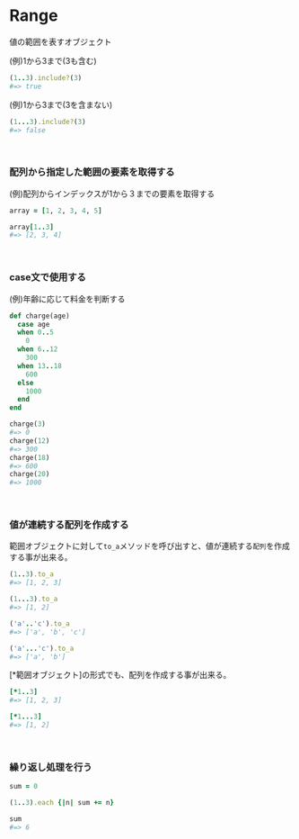 # Range
値の範囲を表すオブジェクト
  
(例)1から3まで(3も含む)
```rb
(1..3).include?(3)
#=> true
```
(例)1から3まで(3を含まない)
```rb
(1...3).include?(3)
#=> false
```
  
<br>
  
### 配列から指定した範囲の要素を取得する
(例)配列からインデックスが1から３までの要素を取得する
```rb
array = [1, 2, 3, 4, 5]

array[1..3]
#=> [2, 3, 4]
```
  
<br>
  
### case文で使用する
(例)年齢に応じて料金を判断する
```rb
def charge(age)
  case age
  when 0..5
    0
  when 6..12
    300
  when 13..18
    600
  else
    1000
  end
end

charge(3)
#=> 0
charge(12)
#=> 300
charge(18)
#=> 600
charge(20)
#=> 1000
```
  
<br>
  
### 値が連続する配列を作成する
範囲オブジェクトに対して`to_a`メソッドを呼び出すと、値が連続する`配列`を作成する事が出来る。
```rb
(1..3).to_a
#=> [1, 2, 3]

(1...3).to_a
#=> [1, 2]

('a'..'c').to_a
#=> ['a', 'b', 'c']

('a'...'c').to_a
#=> ['a', 'b']
```
[*範囲オブジェクト]の形式でも、配列を作成する事が出来る。
```rb
[*1..3]
#=> [1, 2, 3]

[*1...3]
#=> [1, 2]
```
  
<br>
  
### 繰り返し処理を行う
```rb
sum = 0

(1..3).each {|n| sum += n}

sum
#=> 6
```
